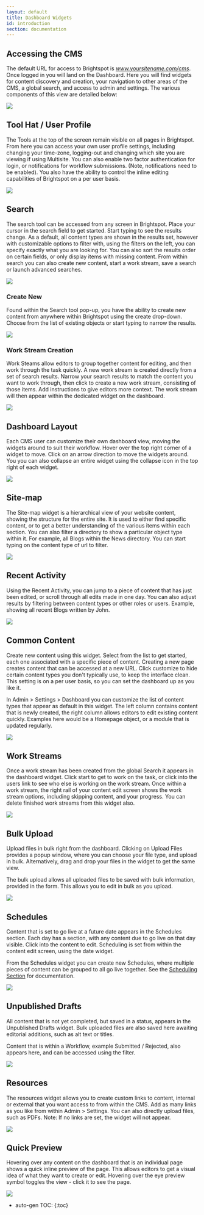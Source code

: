 ```yaml
---
layout: default
title: Dashboard Widgets
id: introduction
section: documentation
---
```


<div markdown="1" class="span8">

## Accessing the CMS

The default URL for access to Brightspot is *www.yoursitename.com/cms*. Once logged in you will land on the Dashboard. Here you will find widgets for content discovery and creation, your navigation to other areas of the CMS, a global search, and access to admin and settings. The various components of this view are detailed below:

![](http://docs.brightspot.s3.amazonaws.com/dashboard-view-default-2.2.png)


## Tool Hat / User Profile

The Tools at the top of the screen remain visible on all pages in Brightspot. From here you can access your own user profile settings, including changing your time-zone, logging-out and changing which site you are viewing if using Multisite. You can also enable two factor authentication for login, or notifications for workflow submissions. (Note, notifications need to be enabled). You also have the ability to control the inline editing capabilities of Brightspot on a per user basis.

![](http://docs.brightspot.s3.amazonaws.com/user-profile.png)


## Search

The search tool can be accessed from any screen in Brightspot. Place your cursor in the search field to get started. Start typing to see the results change. As a default, all content types are shown in the results set, however with customizable options to filter with, using the filters on the left, you can specify exactly what you are looking for. You can also sort the results order on certain fields, or only display items with missing content. From within search you can also create new content, start a work stream, save a search or launch advanced searches.

![](http://docs.brightspot.s3.amazonaws.com/search-tool-close.png)

### Create New

Found within the Search tool pop-up, you have the ability to create new content from anywhere within Brightspot using the create drop-down. Choose from the list of existing objects or start typing to narrow the results.

![](http://docs.brightspot.s3.amazonaws.com/dashboard_create_2.1.png)


### Work Stream Creation

Work Steams allow editors to group together content for editing, and then work through the task quickly. A new work stream is created directly from a set of search results. Narrow your search results to match the content you want to work through, then click to create a new work stream, consisting of those items. Add instructions to give editors more context. The work stream will then appear within the dedicated widget on the dashboard.	

![](http://docs.brightspot.s3.amazonaws.com/create-workstream-2.2.png)


## Dashboard Layout

Each CMS user can customize their own dashboard view, moving the widgets around to suit their workflow. Hover over the top right corner of a widget to move. Click on an arrow direction to move the widgets around. You you can also collapse an entire widget using the collapse icon in the top right of each widget.

![](http://docs.brightspot.s3.amazonaws.com/dashboard-view-2.2.png)


## Site-map

The Site-map widget is a hierarchical view of your website content, showing the structure for the entire site. It is used to either find specific content, or to get a better understanding of the various items within each section. You can also filter a directory to show a particular object type within it. For example, all Blogs within the News directory. You can start typing on the content type of url to filter.

![](http://docs.brightspot.s3.amazonaws.com/sitemap_widget_2.1.png)


## Recent Activity

Using the Recent Activity, you can jump to a piece of content that has just been edited, or scroll through all edits made in one day. You can also adjust results by filtering between content types or other roles or users. Example, showing all recent Blogs written by John.

![](http://docs.brightspot.s3.amazonaws.com/recent_widget_2.1.png)


## Common Content

Create new content using this widget. Select from the list to get started, each one associated with a specific piece of content. Creating a new page creates content that can be accessed at a new URL. Click customize to hide certain content types you don't typically use, to keep the interface clean. This setting is on a per user basis, so you can set the dashboard up as you like it.

In Admin > Settings > Dashboard you can customize the list of content types that appear as default in this widget. The left column contains content that is newly created, the right column allows editors to edit existing content quickly. Examples here would be a Homepage object, or a module that is updated regularly.

![](http://docs.brightspot.s3.amazonaws.com/common-content-2.2.png)


## Work Streams

Once a work stream has been created from the global Search it appears in the dashboard widget. Click start to get to work on the task, or click into the users link to see who else is working on the work stream. Once within a work stream, the right rail of your content edit screen shows the work stream options, including skipping content, and your progress. You can delete finished work streams from this widget also.

![](http://docs.brightspot.s3.amazonaws.com/stream_widget_2.1.png)


## Bulk Upload

Upload files in bulk right from the dashboard. Clicking on Upload Files provides a popup window, where you can choose your file type, and upload in bulk. Alternatively, drag and drop your files in the widget to get the same view.

The bulk upload allows all uploaded files to be saved with bulk information, provided in the form. This allows you to edit in bulk as you upload.


![](http://docs.brightspot.s3.amazonaws.com/bulk_upload_2.2.png)


## Schedules

Content that is set to go live at a future date appears in the Schedules section. Each day has a section, with any content due to go live on that day visible. Click into the content to edit. Scheduling is set from within the content edit screen, using the date widget.

From the Schedules widget you can create new Schedules, where multiple pieces of content can be grouped to all go live together. See the [Scheduling Section](/scheduling-guide.html) for documentation.

![](http://docs.brightspot.s3.amazonaws.com/sch_widget_dash.png)


## Unpublished Drafts

All content that is not yet completed, but saved in a status, appears in the Unpublished Drafts widget. Bulk uploaded files are also saved here awaiting editorial additions, such as alt text or titles.

Content that is within a Workflow, example Submitted / Rejected, also appears here, and can be accessed using the filter.

![](http://docs.brightspot.s3.amazonaws.com/draft_widget_2.1.png)


## Resources

The resources widget allows you to create custom links to content, internal or external that you want access to from within the CMS. Add as many links as you like from within Admin > Settings. You can also directly upload files, such as PDFs. Note: If no links are set, the widget will not appear.

![](http://docs.brightspot.s3.amazonaws.com/resource_widget_2.1.png)


## Quick Preview

Hovering over any content on the dashboard that is an individual page shows a quick inline preview of the page. This allows editors to get a visual idea of what they want to create or edit. Hovering over the eye preview symbol toggles the view - click it to see the page.

![](http://docs.brightspot.s3.amazonaws.com/thumb_preview_2.1.png)


</div>

<div class="span4 dari-docs-sidebar">
<div markdown="1" style="position:scroll;" class="well sidebar-nav">


* auto-gen TOC:
{:toc}

</div>
</div>
